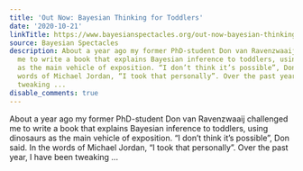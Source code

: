 ```yaml
---
title: 'Out Now: Bayesian Thinking for Toddlers'
date: '2020-10-21'
linkTitle: https://www.bayesianspectacles.org/out-now-bayesian-thinking-for-toddlers/
source: Bayesian Spectacles
description: About a year ago my former PhD-student Don van Ravenzwaaij challenged
  me to write a book that explains Bayesian inference to toddlers, using dinosaurs
  as the main vehicle of exposition. “I don’t think it’s possible”, Don said. In the
  words of Michael Jordan, “I took that personally”. Over the past year, I have been
  tweaking ...
disable_comments: true
---
```

About a year ago my former PhD-student Don van Ravenzwaaij challenged me to write a book that explains Bayesian inference to toddlers, using dinosaurs as the main vehicle of exposition. “I don’t think it’s possible”, Don said. In the words of Michael Jordan, “I took that personally”. Over the past year, I have been tweaking ...